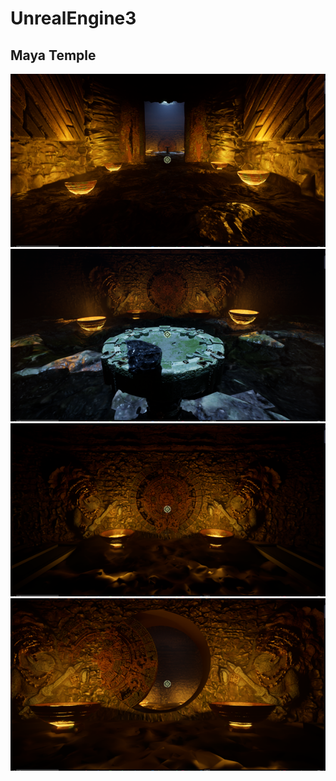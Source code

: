 # UnrealEngine3
## Maya Temple

![Screenshot du jeu](./MayanTemple/Content/Temple/Screenshots/picture.png)
![Screenshot du jeu](./MayanTemple/Content/Temple/Screenshots/rocks.png)
![Screenshot du jeu](./MayanTemple/Content/Temple/Screenshots/Door.png)
![Screenshot du jeu](./MayanTemple/Content/Temple/Screenshots/LastRoom.png)
